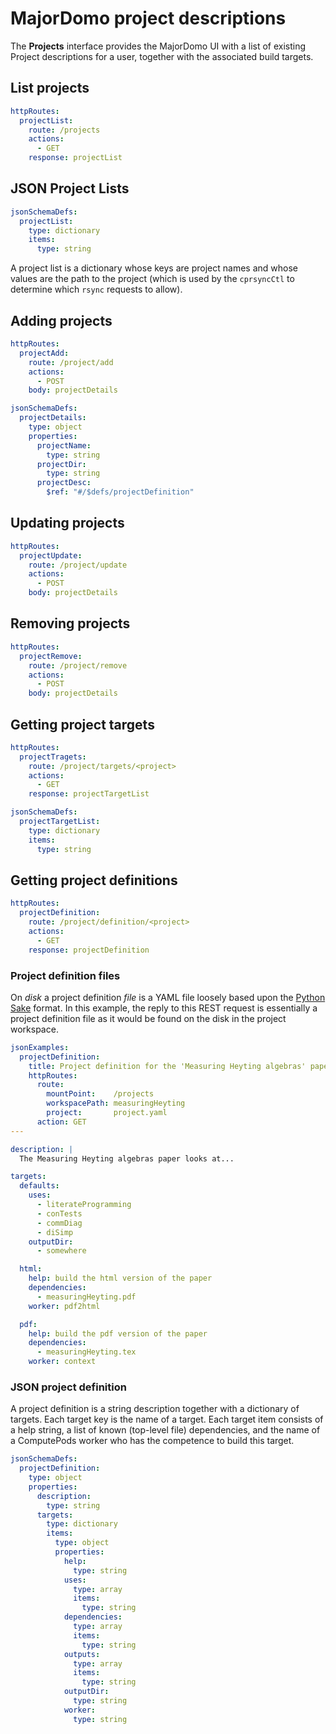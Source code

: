 # MajorDomo project descriptions

<!-- toc -->

The **Projects** interface provides the MajorDomo UI with a list of
existing Project descriptions for a user, together with the associated
build targets.

## List projects

```yaml
httpRoutes:
  projectList:
    route: /projects
    actions:
      - GET
    response: projectList
```

## JSON Project Lists

```yaml
jsonSchemaDefs:
  projectList:
    type: dictionary
    items:
      type: string
```

A project list is a dictionary whose keys are project names and whose
values are the path to the project (which is used by the `cprsyncCtl` to
determine which `rsync` requests to allow).

## Adding projects

```yaml
httpRoutes:
  projectAdd:
    route: /project/add
    actions:
      - POST
    body: projectDetails
```

```yaml
jsonSchemaDefs:
  projectDetails:
    type: object
    properties:
      projectName:
        type: string
      projectDir:
        type: string
      projectDesc:
        $ref: "#/$defs/projectDefinition"
```

## Updating projects

```yaml
httpRoutes:
  projectUpdate:
    route: /project/update
    actions:
      - POST
    body: projectDetails
```

## Removing projects

```yaml
httpRoutes:
  projectRemove:
    route: /project/remove
    actions:
      - POST
    body: projectDetails
```

## Getting project targets

```yaml
httpRoutes:
  projectTragets:
    route: /project/targets/<project>
    actions:
      - GET
    response: projectTargetList
```

```yaml
jsonSchemaDefs:
  projectTargetList:
    type: dictionary
    items:
      type: string
```

## Getting project definitions

```yaml
httpRoutes:
  projectDefinition:
    route: /project/definition/<project>
    actions:
      - GET
    response: projectDefinition
```

### Project definition files

On *disk* a project definition *file* is a YAML file loosely based upon
the [Python Sake](http://tonyfischetti.github.io/sake/) format. In this
example, the reply to this REST request is essentially a project
definition file as it would be found on the disk in the project workspace.

```yaml
jsonExamples:
  projectDefinition:
    title: Project definition for the 'Measuring Heyting algebras' paper
    httpRoutes:
      route:
        mountPoint:    /projects
        workspacePath: measuringHeyting
        project:       project.yaml
      action: GET
---

description: |
  The Measuring Heyting algebras paper looks at...

targets:
  defaults:
    uses:
      - literateProgramming
      - conTests
      - commDiag
      - diSimp
    outputDir:
      - somewhere

  html:
    help: build the html version of the paper
    dependencies:
      - measuringHeyting.pdf
    worker: pdf2html

  pdf:
    help: build the pdf version of the paper
    dependencies:
      - measuringHeyting.tex
    worker: context
```

### JSON project definition

A project definition is a string description together with a dictionary of
targets. Each target key is the name of a target. Each target item
consists of a help string, a list of known (top-level file) dependencies,
and the name of a ComputePods worker who has the competence to build this
target.

```yaml
jsonSchemaDefs:
  projectDefinition:
    type: object
    properties:
      description:
        type: string
      targets:
        type: dictionary
        items:
          type: object
          properties:
            help:
              type: string
            uses:
              type: array
              items:
                type: string
            dependencies:
              type: array
              items:
                type: string
            outputs:
              type: array
              items:
                type: string
            outputDir:
              type: string
            worker:
              type: string
```
